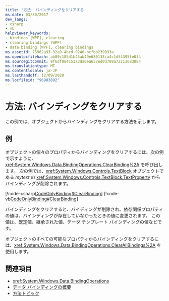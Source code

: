 ```yaml
---
title: '方法: バインディングをクリアする'
ms.date: 03/30/2017
dev_langs:
- csharp
- vb
helpviewer_keywords:
- bindings [WPF], clearing
- clearing bindings [WPF]
- data binding [WPF], clearing bindings
ms.assetid: 73962a93-32a9-4bcd-9240-bcfbb239093a
ms.openlocfilehash: ab89c185d1b45ab49e680135ca4c1d54395fe0f4
ms.sourcegitcommit: 9f6df084c53a3da0ea657ed0d708a72213683084
ms.translationtype: MT
ms.contentlocale: ja-JP
ms.lasthandoff: 12/09/2020
ms.locfileid: "96983892"
---
```

# <a name="how-to-clear-bindings"></a>方法: バインディングをクリアする
この例では、オブジェクトからバインディングをクリアする方法を示します。  
  
## <a name="example"></a>例  
 オブジェクトの個々のプロパティからバインディングをクリアするには、次の例で示すように、<xref:System.Windows.Data.BindingOperations.ClearBinding%2A> を呼び出します。 次の例では、<xref:System.Windows.Controls.TextBlock> オブジェクトである *mytext* の <xref:System.Windows.Controls.TextBlock.TextProperty> からバインディングが削除されます。  
  
 [!code-csharp[CodeOnlyBinding#ClearBinding](~/samples/snippets/csharp/VS_Snippets_Wpf/CodeOnlyBinding/CSharp/binding.cs#clearbinding)]
 [!code-vb[CodeOnlyBinding#ClearBinding](~/samples/snippets/visualbasic/VS_Snippets_Wpf/CodeOnlyBinding/VisualBasic/App.vb#clearbinding)]  
  
 バインディングをクリアすると、バイディングが削除され、依存関係プロパティの値は、バインディングが存在していなかったときの値に変更されます。 この値は、既定値、継承された値、データ テンプレート バインディングの値などです。  
  
 オブジェクトのすべての可能なプロパティからバインディングをクリアするには、<xref:System.Windows.Data.BindingOperations.ClearAllBindings%2A> を使用します。  
  
## <a name="see-also"></a>関連項目

- <xref:System.Windows.Data.BindingOperations>
- [データ バインディングの概要](/dotnet/desktop-wpf/data/data-binding-overview)
- [方法トピック](data-binding-how-to-topics.md)
